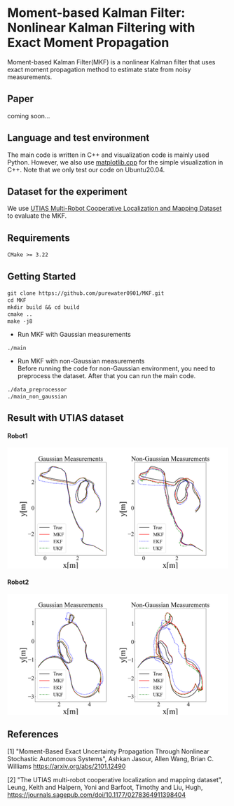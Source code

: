 # Moment-based Kalman Filter: Nonlinear Kalman Filtering with Exact Moment Propagation

Moment-based Kalman Filter(MKF) is a nonlinear Kalman filter that uses exact moment propagation method to estimate state from noisy measurements.

## Paper 
coming soon...

## Language and test environment
The main code is written in C++ and visualization code is mainly used Python. However, we also use [matplotlib.cpp](https://github.com/lava/matplotlib-cpp) for the simple visualization in C++. Note that we only test our code on Ubuntu20.04.

## Dataset for the experiment
We use [UTIAS Multi-Robot Cooperative Localization and Mapping Dataset](http://asrl.utias.utoronto.ca/datasets/mrclam/index.html) to evaluate the MKF.

## Requirements
```
CMake >= 3.22
```

## Getting Started
```
git clone https://github.com/purewater0901/MKF.git
cd MKF
mkdir build && cd build
cmake ..
make -j8
```

- Run MKF with Gaussian measurements
```
./main
```

- Run MKF with non-Gaussian measurements  
Before running the code for non-Gaussian environment, you need to preprocess the dataset. After that you can run the main code.
```
./data_preprocessor
./main_non_gaussian
```

## Result with UTIAS dataset
#### Robot1
![](./result/picture/robot1/utlas_simulation_result_trajectory.png)

#### Robot2
![](./result/picture/robot2/utlas_simulation_result_trajectory.png)


## References
<a name="ref1">[1]</a> "Moment-Based Exact Uncertainty Propagation Through Nonlinear Stochastic Autonomous Systems",
Ashkan Jasour, Allen Wang, Brian C. Williams
https://arxiv.org/abs/2101.12490

<a name="ref2">[2]</a> "The UTIAS multi-robot cooperative localization and mapping dataset", 
Leung, Keith and Halpern, Yoni and Barfoot, Timothy and Liu, Hugh,
https://journals.sagepub.com/doi/10.1177/0278364911398404

